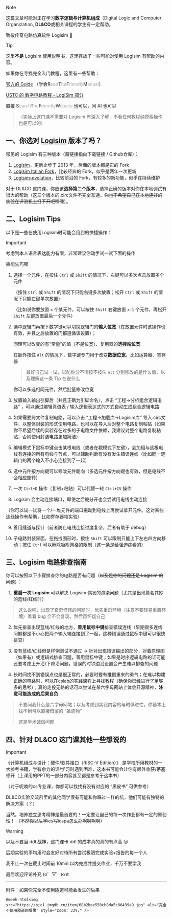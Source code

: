 >[!NOTE]
> 这篇文章可能对正在学习**数字逻辑与计算机组成**（Digital Logic and Computer Organization, **DL&CO**或相关课程的学生有一定帮助。
>
> 致敬传奇电路仿真软件 Logisim 🫡

> [!TIP]
>
> 这里**不是** Logisim 使用说明书，这里存放了一些可能对使用 Logisim 有帮助的内容。
>
> 如果你在寻找完全入门教程，这里有一些帮助：
>
> [官方的 Guide](https://cburch.com/logisim/docs/2.7/en/html/guide/index.html) （学会R<font color="#a3a7a0">ead</font>T<font color="#a3a7a0">he</font>F<font color="#a3a7a0">riendly</font>M<font color="#a3a7a0">anual</font>）
> 
> [USTC 的 数字电路教程 - LogiSim 部分](https://vlab.ustc.edu.cn/guide/doc_logisim.html)
>
> 直接 S<font color="#a3a7a0">earch</font>T<font color="#a3a7a0">he</font>F<font color="#a3a7a0">riendly</font>W<font color="#a3a7a0">ebsite</font> 也可以，问 AI 也可以
>
> >（实际上这门课不需要对 Logisim 有深入了解，不看任何教程纯摸索操作也是可以的）



## 一、你选对 [Logisim](https://sourceforge.net/projects/circuit/) 版本了吗？

常见的 Logisim 有三种版本（超链接指向下载链接 / Github仓库）：

1. [Logisim](https://sourceforge.net/projects/circuit/)，更新止步于 2013 年，后面的版本都是它的 Fork
2. [Logisim Italian Fork](https://sourceforge.net/projects/logisimit/)，比较经典的 Fork，似乎是两年一次更新
3. [Logisim-evolution](https://github.com/logisim-evolution/logisim-evolution)，比较前沿的 Fork，有较多的新功能，似乎在持续维护

对于 DL&CO 这门课，你应该**选择第二个版本**，选择正确的版本对你在本地调试有很大的帮助（这三个版本的.circ文件不完全互通，~~你也不希望自己在本地连好的实验在评测机上打不开吧嘿嘿~~）。



## 二、Logisim Tips

以下是一些在使用Logisim时可能会用到的快捷操作：

> [!IMPORTANT]
>
> 考虑到本人语言表达能力有限，非常建议你动手试一试下面的操作
>
> 熟能生巧嘛

1. 选择一个元件，在按住 `Ctrl` 或 `Shift` 的情况下，右键可以多次点击放置多个元件

   （按住 `Ctrl` 或 `Shift` 的情况下只能右键多次放置；松开 `Ctrl` 或 `Shift` 的情况下只能左键单次放置）

   （比如说你要放置 `x` 个某元件，可以按住 `Shift` 右键放置 `x-1` 个元件，再松开 `Shift` 左键放置最后一个元件）



2. 选中逻辑门再按下数字键可以切换逻辑门的**输入位宽**（在放置元件时该操作也有效，并且之后放置的门都遵循该设置）；

   同理可以改变的有“常量”的值（不是位宽）、复用器的**选择端位宽**

   在额外按住 `Alt` 的情况下，数字键专门用于改变**数据位宽**，比如运算器、寄存器

   > 最好自己试一试，以防你分不清按不按住 `Alt` 分别修改的是什么值，以及理解这一条 Tip 在说什么

   你可以多选相同元件，然后批量修改位宽

   

3. 放置输入输出引脚后（并且正确为引脚命名），点击 “工程→分析组合逻辑电路” ，可以通过编辑真值表 / 输入逻辑表达式的方式自动生成组合逻辑电路



4. 如果需要跨文件复制电路，可以点击 “工程→加载库→Logisim库” 导入.circ文件，以整体封装的形式使用电路，也可以在导入后对整个电路复制粘贴（如果你不希望后续的实验存在过多的子电路文件依赖，我建议对整个电路复制粘贴，否则使用封装电路更加简洁）



5. 编辑模式下鼠标中键点击某根电线（或者在戳模式下左键），会加粗与这根电线有连接的所有电线与节点，可以辅助判断有没有发生错误连线（比如同一逻辑门的两个输入不小心连接到了一起）



6. 选中元件按方向键可以修改元件朝向（多选元件按方向键也有效，但是电线不会相应旋转）



7. 一次 `Ctrl+D` 操作（复制+粘贴）可以代替一轮 `Ctrl+CV` 操作



8. Logisim 会主动连接端口，即使之后被分开也会尝试用电线主动连接

（你可以试一试将一个/一堆元件的端口拖动到电线上再尝试拿开元件。这对某些连线操作有帮助，比如寄存器堆实验）



9. 善用隧道与探针（前者防止电线连接过度复杂，后者有助于 debug）



10. 子电路封装界面，在拖拽图形时，按住 `Shift` 可以限制只能上下左右四方向移动；按住 `Ctrl` 可以解除吸附网格的限制（~~这一条是给强迫症看的~~）



## 三、Logisim 电路排查指南

你可以按照以下步骤排查你的电路是否有问题（~~以及是你的问题还是 Logisim 的问题~~）：

1. **重启一次 Logisim** 可以解决 Logisim 偶发的渲染问题（尤其是出现莫名其妙的蓝线/红线时）

> 这么说吧，出现了奇奇怪怪的问题时，优先重启环境（注意不要轻易重置环境）看看 bug 会不会复现，然后再怀疑自己

2. 优先排查出现蓝线/红线的地方，**善用鼠标中键**排查错误连线（早期很多连线问题都是不小心把两个输入端连接到了一起，这种错误通过鼠标中键可以很快排查）

3. 没有蓝线/红线但是样例测试不通过 → 针对出现错误输出的部分，对着原理图（如果有）或逻辑式排查问题，善用鼠标中键；如果是时序逻辑电路的话可能还要考虑上升沿/下降沿问题，错误的时钟边沿设置会产生难以排查的问题

4. 长时间找不到错误点也是很正常的，必要时要有推倒重来的勇气；在难以构建正确的电路时，可以在cslab的实践课程上寻找教程（确保你已经进行了足够多的思考）；真的走投无路的话可以尝试在某六字母网站上体会开源精神，**注意可能造成的后果自负**

> 不要问我什么是六字母网站；以及考虑到实验内容的与时俱进性，你基本上找不到可以直接借鉴的 “圣遗物” 
>
> 这是学术诚信问题



## 四、针对 DL&CO 这门课其他一些想说的

> [!IMPORTANT]
> 《计算机组成与设计：硬件/软件接口（RISC-V Edition）》 是学校所用教材的一大参考书籍，学有余力的话/学习时遇到困难，这本书可能会让你有额外收获/茅塞顿开（上课用的PPT的一部分内容甚至都是参考于这本书）
>
> （对于呢喃的cs专业课，你都可以找找有没有对应的 “黑皮书” 可供参考）

DL&CO实验交流群里的其他同学很有可能和你踩过一样的坑，他们可能有独特的解决方案（？）

当然，培养独立思考精神是最首要的！一定要让自己的每一次作业都有一定的原创性！
（~~不然你以后学ics写icspa怎么办啊啊啊啊~~）

> [!warning]
>
> 以及不要当 ddl 战神，这门课卡 ddl 的成本真的真的有点高 😢 
>
> 后期实验的平均用时会友好对待所有尝试极限完成实验+报告的每一个人
>
> 我不止一次在截止时间前 10min 以内完成并提交作业，千万不要学我

最后欢迎评论补充 (o゜▽゜)o☆

---

附件：如果你完全不使用隧道可能会发生的后果

`Gmeek-html<img src="https://pic1.imgdb.cn/item/68b2bee558cb8da5c86439a9.jpg" alt="完全不使用隧道的后果" style="zoom: 33%;" />`

